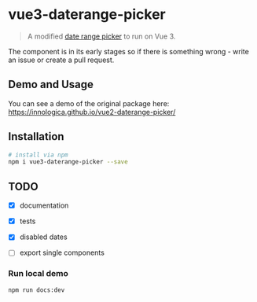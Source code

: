 # vue3-daterange-picker

> A modified [date range picker](https://github.com/Innologica/vue2-daterange-picker) to run on Vue 3.

The component is in its early stages so if there is something wrong - write an issue or create a pull request.

## Demo and Usage
You can see a demo of the original package here:
https://innologica.github.io/vue2-daterange-picker/

## Installation

``` bash
# install via npm
npm i vue3-daterange-picker --save
```

## TODO

- [x] documentation
- [x] tests
- [x] disabled dates
- [ ] export single components


### Run local demo
```
npm run docs:dev
```

